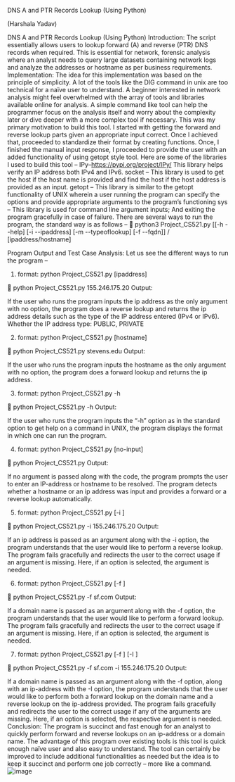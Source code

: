 

DNS A and PTR Records Lookup (Using Python)


(Harshala Yadav)


DNS A and PTR Records Lookup (Using Python)
Introduction:
The script essentially allows users to lookup forward (A) and reverse (PTR) DNS records when required. 
This is essential for network, forensic analysis where an analyst needs to query large datasets containing network logs and analyze the addresses or hostname as per business requirements.
Implementation:
The idea for this implementation was based on the principle of simplicity. A lot of the tools like the DIG command in unix are too technical for a naïve user to understand. A beginner interested in network analysis might feel overwhelmed with the array of tools and libraries available online for analysis. A simple command like tool can help the programmer focus on the analysis itself and worry about the complexity later or dive deeper with a more complex tool if necessary. This was my primary motivation to build this tool.
I started with getting the forward and reverse lookup parts given an appropriate input correct. Once I achieved that, proceeded to standardize their format by creating functions. Once, I finished the manual input response, I proceeded to provide the user with an added functionality of using getopt style tool.
Here are some of the libraries I used to build this tool –
IPy–https://pypi.org/project/IPy/
This library helps verify an IP address both IPv4 and IPv6.
socket – This library is used to get the host if the host name is provided and find the host if the host address is provided as an input.
getopt – This library is similar to the getopt functionality of UNIX wherein a user running the program can specify the options and provide appropriate arguments to the program’s functioning
sys – This library is used for command line argument inputs; And exiting the program gracefully in case of failure.
There are several ways to run the program, the standard way is as follows –
	python3 Project_CS521.py [[-h --help] [-i --ipaddress] [-m --typeoflookup]  [-f --fqdn]] / [ipaddress/hostname]

Program Output and Test Case Analysis:
Let us see the different ways to run the program –
1. format: python Project_CS521.py [ipaddress]

	python Project_CS521.py 155.246.175.20
Output:
 
If the user who runs the program inputs the ip address as the only argument with no option, the program does a reverse lookup and returns the ip address details such as the type of the IP address entered (IPv4 or IPv6). Whether the IP address type: PUBLIC, PRIVATE

2. format: python Project_CS521.py [hostname]

	python Project_CS521.py stevens.edu
Output:
 
If the user who runs the program inputs the hostname as the only argument with no option, the program does a forward lookup and returns the ip address.

3. format: python Project_CS521.py -h

	python Project_CS521.py -h
Output:
 
If the user who runs the program inputs the “-h” option as in the standard option to get help on a command in UNIX, the program displays the format in which one can run the program.

4. format: python Project_CS521.py [no-input]

	python Project_CS521.py
Output:
 
If no argument is passed along with the code, the program prompts the user to enter an IP-address or hostname to be resolved. The program detects whether a hostname or an ip address was input and provides a forward or a reverse lookup automatically.

5. format: python Project_CS521.py [-i <ip-address>]

	python Project_CS521.py -i 155.246.175.20
Output:
 
If an ip address is passed as an argument along with the -i option, the program understands that the user would like to perform a reverse lookup. The program fails gracefully and redirects the user to the correct usage if an argument is missing. Here, if an option is selected, the argument is needed.

6. format: python Project_CS521.py [-f <FQDN>]

	python Project_CS521.py -f sf.com
Output:
 
If a domain name is passed as an argument along with the -f option, the program understands that the user would like to perform a forward lookup. The program fails gracefully and redirects the user to the correct usage if an argument is missing. Here, if an option is selected, the argument is needed.

7. format: python Project_CS521.py [-f <FQDN>] [-I <ip-address>]

	python Project_CS521.py -f sf.com -i 155.246.175.20
Output:
 
If a domain name is passed as an argument along with the -f option, along with an ip-address with the -I option, the program understands that the user would like to perform both a forward lookup on the domain name and a reverse lookup on the ip-address provided. The program fails gracefully and redirects the user to the correct usage if any of the arguments are missing. Here, if an option is selected, the respective argument is needed.
Conclusion:
The program is succinct and fast enough for an analyst to quickly perform forward and reverse lookups on an ip-address or a domain name. The advantage of this program over existing tools is this tool is quick enough naïve user and also easy to understand. The tool can certainly be improved to include additional functionalities as needed but the idea is to keep it succinct and perform one job correctly – more like a command.
![image](https://user-images.githubusercontent.com/61120081/110659057-3c303c80-8190-11eb-95fa-a0b80da05e6c.png)
